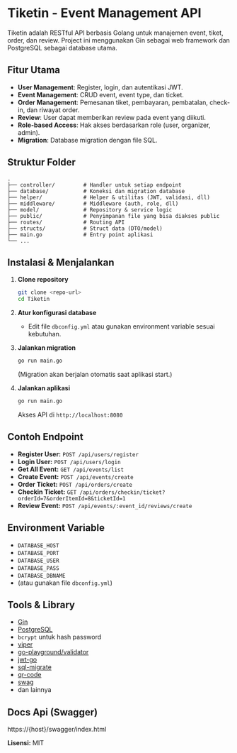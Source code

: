 # Tiketin - Event Management API

Tiketin adalah RESTful API berbasis Golang untuk manajemen event, tiket, order, dan review. Project ini menggunakan Gin sebagai web framework dan PostgreSQL sebagai database utama.

## Fitur Utama

- **User Management**: Register, login, dan autentikasi JWT.
- **Event Management**: CRUD event, event type, dan ticket.
- **Order Management**: Pemesanan tiket, pembayaran, pembatalan, check-in, dan riwayat order.
- **Review**: User dapat memberikan review pada event yang diikuti.
- **Role-based Access**: Hak akses berdasarkan role (user, organizer, admin).
- **Migration**: Database migration dengan file SQL.

## Struktur Folder

```
.
├── controller/         # Handler untuk setiap endpoint
├── database/           # Koneksi dan migration database
├── helper/             # Helper & utilitas (JWT, validasi, dll)
├── middleware/         # Middleware (auth, role, dll)
├── model/              # Repository & service logic
├── public/             # Penyimpanan file yang bisa diakses public
├── routes/             # Routing API
├── structs/            # Struct data (DTO/model)
├── main.go             # Entry point aplikasi
└── ...
```

## Instalasi & Menjalankan

1. **Clone repository**
   ```sh
   git clone <repo-url>
   cd Tiketin
   ```

2. **Atur konfigurasi database**
   - Edit file `dbconfig.yml` atau gunakan environment variable sesuai kebutuhan.

3. **Jalankan migration**
   ```sh
   go run main.go
   ```
   (Migration akan berjalan otomatis saat aplikasi start.)

4. **Jalankan aplikasi**
   ```sh
   go run main.go
   ```
   Akses API di `http://localhost:8080`

## Contoh Endpoint

- **Register User:** `POST /api/users/register`
- **Login User:** `POST /api/users/login`
- **Get All Event:** `GET /api/events/list`
- **Create Event:** `POST /api/events/create`
- **Order Ticket:** `POST /api/orders/create`
- **Checkin Ticket:** `GET /api/orders/checkin/ticket?orderId=7&orderItemId=8&ticketId=1`
- **Review Event:** `POST /api/events/:event_id/reviews/create`

## Environment Variable

- `DATABASE_HOST`
- `DATABASE_PORT`
- `DATABASE_USER`
- `DATABASE_PASS`
- `DATABASE_DBNAME`
- (atau gunakan file `dbconfig.yml`)

## Tools & Library

- [Gin](https://github.com/gin-gonic/gin)
- [PostgreSQL](https://www.postgresql.org/)
- `bcrypt` untuk hash password
- [viper](https://github.com/spf13/viper)
- [go-playground/validator](https://github.com/go-playground/validator)
- [jwt-go](https://github.com/golang-jwt/jwt)
- [sql-migrate](https://github.com/rubenv/sql-migrate)
- [qr-code](https://github.com/skip2/go-qrcode)
- [swag](https://github.com/swaggo/swag)
- dan lainnya

## Docs Api (Swagger)
https://{host}/swagger/index.html

**Lisensi:** MIT
